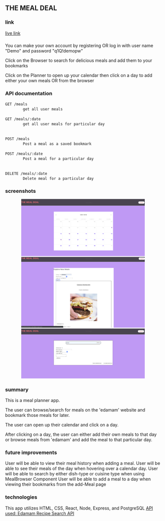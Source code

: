 ## THE MEAL DEAL

### link 
<a href="https://eemontemayor-meal-planner-app.now.sh/">live link </a>


###

You can make your own account by registering OR log in with user name "Demo" and password "q1Q!demopw"
          
Click on the Browser to search for delicious meals and add them to your bookmarks
         
Click on the Planner to open up your calendar then click on a day to add either your own meals OR from the browser
        

### API documentation
    
    GET /meals    
            get all user meals

    GET /meals/:date
            get all user meals for particular day


    POST /meals
            Post a meal as a saved bookmark

    POST /meals/:date
            Post a meal for a particular day


    DELETE /meals/:date
            Delete meal for a particular day


### screenshots
<div align='center'>
    <img src="./appPics/calendar.png" width="400px"/> 
</div>
<div align='center'>
    <img src="./appPics/browseMeals.png" width="400px"/> 
</div>
<div align='center'>
    <img src="./appPics/addMeal.png" width="400px"/> 
</div>


### summary
This is a meal planner app.
    
The user can browse/search for meals on the 'edamam' website 
and bookmark those meals for later.

The user can open up their calendar and click on a day.

After clicking on a day, the user can either add their own 
meals to that day or browse meals from 'edamam' and add the
meal to that particular day.



### future improvements
User will be able to view their meal history when adding a meal.
User will be able to see their meals of the day when hovering over a calendar day.
User will be able to search by either dish-type or cuisine type when using MealBrowser Component
User will be able to add a meal to a day when viewing their bookmarks from the add-Meal page




### technologies
This app utilizes HTML, CSS, React, Node, Express, and PostgreSQL
<a href="https://developer.edamam.com/edamam-docs-recipe-api"> API used: Edamam Recipe Search API </a>